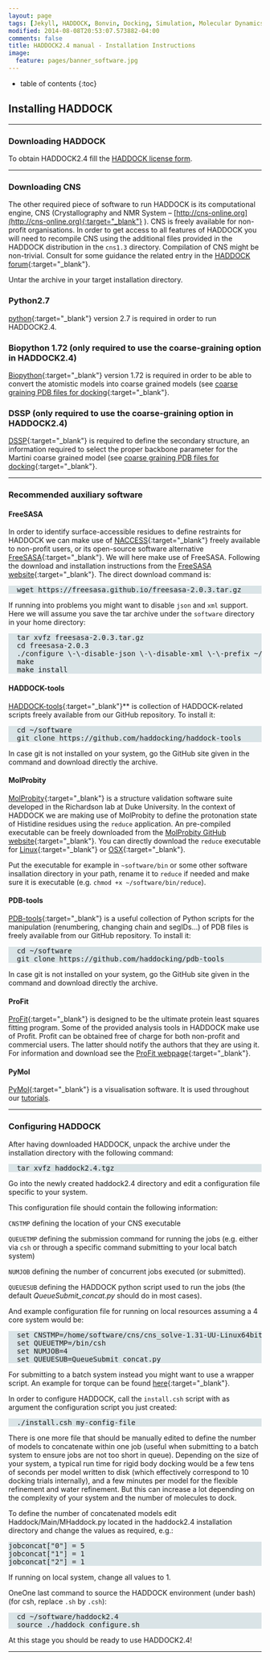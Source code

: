 ```yaml
---
layout: page
tags: [Jekyll, HADDOCK, Bonvin, Docking, Simulation, Molecular Dynamics, Structural Biology, Computational Biology, Modelling, Protein Structure]
modified: 2014-08-08T20:53:07.573882-04:00
comments: false
title: HADDOCK2.4 manual - Installation Instructions
image:
  feature: pages/banner_software.jpg
---
```


* table of contents
{:toc}


## Installing HADDOCK


* * *

### Downloading HADDOCK

To obtain HADDOCK2.4 fill the [HADDOCK license form]((http://www.bonvinlab.org/software/haddock2.4/download){:target="_blank"} ).


* * *

### Downloading CNS
The other required piece of software to run HADDOCK is its computational engine, CNS (Crystallography and NMR System – [http://cns-online.org](http://cns-online.org){:target="_blank"} ). CNS is freely available for non-profit organisations. In order to get access to all features of HADDOCK you will need to recompile CNS using the additional files provided in the HADDOCK distribution in the `cns1.3` directory. Compilation of CNS might be non-trivial. Consult for some guidance the related entry in the [HADDOCK forum](http://ask.bioexcel.eu/t/cns-errors-before-after-recompilation/54/23){:target="_blank"}.

Untar the archive in your target installation directory.

### Python2.7

[python](https://www.python.org){:target="_blank"} version 2.7 is required in order to run HADDOCK2.4.


### Biopython 1.72 (only required to use the coarse-graining option in HADDOCK2.4)

[Biopython](https://biopython.org/wiki/Download){:target="_blank"} version 1.72 is required in order to be able to convert the atomistic models into coarse grained models (see [coarse graining PDB files for docking](/software/haddock2.4/pdb-cg){:target="_blank"}. 


### DSSP (only required to use the coarse-graining option in HADDOCK2.4)

[DSSP](https://swift.cmbi.umcn.nl/gv/dssp){:target="_blank"} is required to define the secondary structure, an information required to select the proper backbone parameter for the Martini coarse grained model (see [coarse graining PDB files for docking](/software/haddock2.4/pdb-cg){:target="_blank"}.


* * *

### Recommended auxiliary software


#### FreeSASA

In order to identify surface-accessible residues to define restraints for HADDOCK we can make use of [NACCESS][link-naccess]{:target="_blank"} freely available to non-profit users, or its open-source software alternative [FreeSASA][link-freesasa]{:target="_blank"}. We will here make use of FreeSASA. Following the download and installation instructions from the [FreeSASA website][link-freesasa]{:target="_blank"}. The direct download command is:

<pre style="background-color:#DAE4E7">
  wget https://freesasa.github.io/freesasa-2.0.3.tar.gz
</pre>

If running into problems you might want to disable `json` and `xml` support. Here we will assume you save the tar archive under the `software` directory in your home directory:

<pre style="background-color:#DAE4E7">
  tar xvfz freesasa-2.0.3.tar.gz
  cd freesasa-2.0.3
  ./configure \-\-disable-json \-\-disable-xml \-\-prefix ~/software
  make
  make install
</pre>


#### HADDOCK-tools

[HADDOCK-tools][link-haddocktools]{:target="_blank"}** is collection of HADDOCK-related scripts freely available from our GitHub repository. To install it:

<pre style="background-color:#DAE4E7">
  cd ~/software
  git clone https://github.com/haddocking/haddock-tools
</pre>

In case git is not installed on your system, go the GitHub site given in the command and download directly the archive.


#### MolProbity

[MolProbity][link-molprobity]{:target="_blank"} is a structure validation software suite developed in the Richardson lab at Duke University. In the context of HADDOCK we are making use of MolProbity to define the protonation state of Histidine residues using the `reduce` application. An pre-compiled executable can be freely downloaded from the [MolProbity GitHub website](https://github.com/rlabduke/MolProbity){:target="_blank"}. You can directly download the `reduce` executable for [Linux](https://github.com/rlabduke/MolProbity/blob/master/bin/linux/reduce){:target="_blank"} or [OSX](https://github.com/rlabduke/MolProbity/blob/master/bin/macosx/reduce){:target="_blank"}.

Put the executable for example in `~software/bin` or some other software insallation directory in your path, 
rename it to `reduce` if needed and make sure it is executable (e.g. `chmod +x ~/software/bin/reduce`).


#### PDB-tools

[PDB-tools][link-pdbtools]{:target="_blank"} is a useful collection of Python scripts for the manipulation (renumbering, changing chain and segIDs...) of PDB files is freely available from our GitHub repository. To install it:

<pre style="background-color:#DAE4E7">
  cd ~/software
  git clone https://github.com/haddocking/pdb-tools
</pre>

In case git is not installed on your system, go the GitHub site given in the command and download directly the archive.


#### ProFit

[ProFit][link-profit]{:target="_blank"} is designed to be the ultimate protein least squares fitting program. Some of the provided analysis tools in HADDOCK make use of Profit. Profit can be obtained free of charge for both non-profit and commercial users. The latter should notify the authors that they are using it. For information and download see the [ProFit webpage][link-profit]{:target="_blank"}.


#### PyMol

[PyMol][link-pymol]{:target="_blank"} is a visualisation software. It is used throughout our [tutorials](/education).


* * *

### Configuring HADDOCK

After having downloaded HADDOCK, unpack the archive under the installation directory with the following command:

<pre style="background-color:#DAE4E7">
  tar xvfz haddock2.4.tgz
</pre>

Go into the newly created haddock2.4 directory and edit a configuration file specific to your system.


This configuration file should contain the following information:

`CNSTMP` defining the location of your CNS executable

`QUEUETMP` defining the submission command for running the jobs (e.g. either via `csh` or through a specific command submitting to your local batch system)

`NUMJOB` defining the number of concurrent jobs executed (or submitted).

`QUEUESUB` defining the HADDOCK python script used to run the jobs (the default _QueueSubmit_concat.py_ should do in most cases).


And example configuration file for running on local resources assuming a 4 core system would be:

<pre style="background-color:#DAE4E7">
  set CNSTMP=/home/software/cns/cns_solve-1.31-UU-Linux64bits.exe
  set QUEUETMP=/bin/csh
  set NUMJOB=4
  set QUEUESUB=QueueSubmit_concat.py
</pre>

For submitting to a batch system instead you might want to use a wrapper script. An example for torque can be found [here](/software/haddock2.4/faq){:target="_blank"}.

In order to configure HADDOCK, call the `install.csh` script with as argument the configuration script you just created:

<pre style="background-color:#DAE4E7">
  ./install.csh my-config-file
</pre>

There is one more file that should be manually edited to define the number of models to concatenate within one job (useful when submitting to a batch system to ensure jobs are not too short in queue).
Depending on the size of your system, a typical run time for rigid body docking would be a few tens of seconds per model written to disk (which effectively correspond to 10 docking trials internally), and a few minutes per model for the flexible refinement and water refinement. But this can increase a lot depending on the complexity of your system and the number of molecules to dock.


To define the number of concatenated models edit Haddock/Main/MHaddock.py located in the haddock2.4 installation directory and change the values as required, e.g.:

<pre style="background-color:#DAE4E7">
jobconcat["0"] = 5
jobconcat["1"] = 1
jobconcat["2"] = 1
</pre>

If running on local system, change all values to 1.

OneOne last command to source the HADDOCK environment (under bash) (for csh, replace `.sh` by `.csh`):

<pre style="background-color:#DAE4E7">
  cd ~/software/haddock2.4
  source ./haddock_configure.sh
</pre>


At this stage you should be ready to use HADDOCK2.4!

* * *


[link-cns]:CNS_manual.pdf "CNS online"
[link-data]: http://milou.science.uu.nl/cgi/services/DISVIS/disvis/disvis-tutorial.tgz "DisVis tutorial data"
[link]: http://www.pymol.org/ "PyMOL"
[link-haddock]: http://bonvinlab.org/software/haddock2.2 "HADDOCK 2.2"
[link-manual]: http://www.bonvinlab.org/software/haddock2.2/manual/ "HADDOCK Manual"
[link-forum]: http://ask.bioexcel.eu/c/haddock "HADDOCK Forum"
[link-naccess]: http://www.bioinf.manchester.ac.uk/naccess/ "NACCESS"
[link-freesasa]: http://freesasa.github.io "FreeSASA"
[link-profit]: http://www.bioinf.org.uk/software/profit/index.html "ProFit"
[link-pymol]: http://www.pymol.org/ "PyMOL"
[link-molprobity]: http://molprobity.biochem.duke.edu "MolProbity"
[link-pdbtools]: http://github.com/haddocking/pdb-tools "PDB-Tools"
[link-haddocktools]: http://github.com/haddocking/haddock-tools "HADDOCK-Tools"
